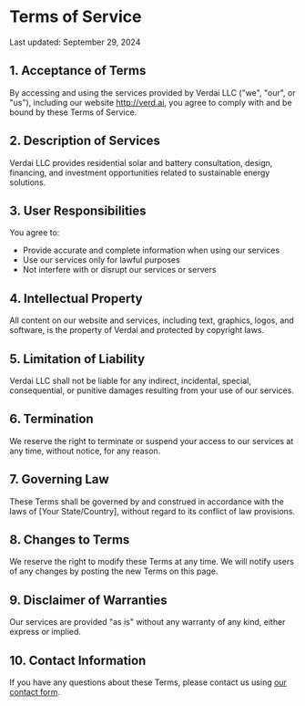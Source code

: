 # Terms of Service

Last updated: September 29, 2024

## 1. Acceptance of Terms

By accessing and using the services provided by Verdai LLC ("we", "our", or "us"), including our website http://verd.ai, you agree to comply with and be bound by these Terms of Service.

## 2. Description of Services

Verdai LLC provides residential solar and battery consultation, design, financing, and investment opportunities related to sustainable energy solutions.

## 3. User Responsibilities

You agree to:

- Provide accurate and complete information when using our services
- Use our services only for lawful purposes
- Not interfere with or disrupt our services or servers

## 4. Intellectual Property

All content on our website and services, including text, graphics, logos, and software, is the property of Verdai and protected by copyright laws.

## 5. Limitation of Liability

Verdai LLC shall not be liable for any indirect, incidental, special, consequential, or punitive damages resulting from your use of our services.

## 6. Termination

We reserve the right to terminate or suspend your access to our services at any time, without notice, for any reason.

## 7. Governing Law

These Terms shall be governed by and construed in accordance with the laws of [Your State/Country], without regard to its conflict of law provisions.

## 8. Changes to Terms

We reserve the right to modify these Terms at any time. We will notify users of any changes by posting the new Terms on this page.

## 9. Disclaimer of Warranties

Our services are provided "as is" without any warranty of any kind, either express or implied.

## 10. Contact Information

If you have any questions about these Terms, please contact us using [our contact form](https://forms.gle/8Z498TrBNWxPWgWU8).
